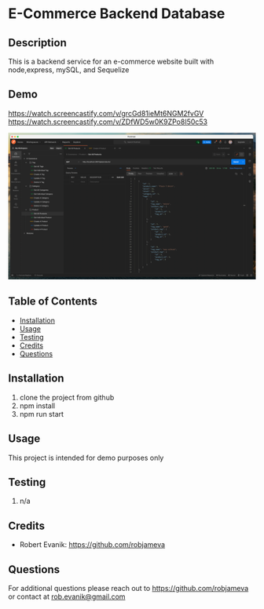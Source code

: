 # E-Commerce Backend Database

## Description 

This is a backend service for an e-commerce website built with node,express, mySQL, and Sequelize

## Demo
https://watch.screencastify.com/v/grcGd81ieMt6NGM2fvGV
https://watch.screencastify.com/v/ZDfWD5w0K9ZPo8I50c53

![home page screenshot](img/screen_shot.png?raw=true)

## Table of Contents 

* [Installation](#installation)
* [Usage](#usage)
* [Testing](#testing)
* [Credits](#credits)
* [Questions](#Questions)


## Installation

1. clone the project from github
1. npm install
1. npm run start


## Usage 

This project is intended for demo purposes only


## Testing
1. n/a


## Credits

* Robert Evanik: https://github.com/robjameva


## Questions

For additional questions please reach out to  https://github.com/robjameva or contact at rob.evanik@gmail.com